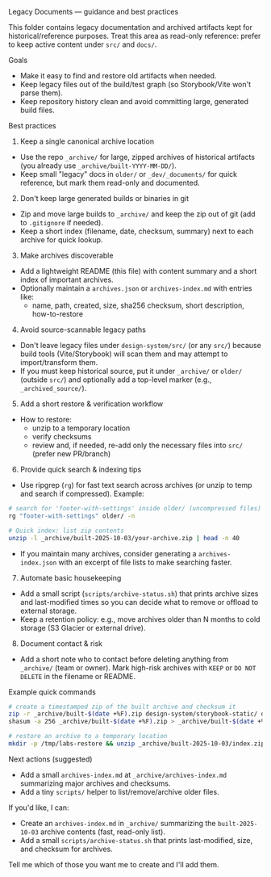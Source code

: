 Legacy Documents — guidance and best practices

This folder contains legacy documentation and archived artifacts kept for historical/reference purposes. Treat this area as read-only reference: prefer to keep active content under `src/` and `docs/`.

Goals
- Make it easy to find and restore old artifacts when needed.
- Keep legacy files out of the build/test graph (so Storybook/Vite won't parse them).
- Keep repository history clean and avoid committing large, generated build files.

Best practices

1) Keep a single canonical archive location
- Use the repo `_archive/` for large, zipped archives of historical artifacts (you already use `_archive/built-YYYY-MM-DD/`).
- Keep small "legacy" docs in `older/` or `_dev/_documents/` for quick reference, but mark them read-only and documented.

2) Don't keep large generated builds or binaries in git
- Zip and move large builds to `_archive/` and keep the zip out of git (add to `.gitignore` if needed).
- Keep a short index (filename, date, checksum, summary) next to each archive for quick lookup.

3) Make archives discoverable
- Add a lightweight README (this file) with content summary and a short index of important archives.
- Optionally maintain a `archives.json` or `archives-index.md` with entries like:
  - name, path, created, size, sha256 checksum, short description, how-to-restore

4) Avoid source-scannable legacy paths
- Don't leave legacy files under `design-system/src/` (or any `src/`) because build tools (Vite/Storybook) will scan them and may attempt to import/transform them.
- If you must keep historical source, put it under `_archive/` or `older/` (outside `src/`) and optionally add a top-level marker (e.g., `_archived_source/`).

5) Add a short restore & verification workflow
- How to restore:
  - unzip to a temporary location
  - verify checksums
  - review and, if needed, re-add only the necessary files into `src/` (prefer new PR/branch)

6) Provide quick search & indexing tips
- Use ripgrep (`rg`) for fast text search across archives (or unzip to temp and search if compressed). Example:

```bash
# search for 'footer-with-settings' inside older/ (uncompressed files)
rg "footer-with-settings" older/ -n

# Quick index: list zip contents
unzip -l _archive/built-2025-10-03/your-archive.zip | head -n 40
```

- If you maintain many archives, consider generating a `archives-index.json` with an excerpt of file lists to make searching faster.

7) Automate basic housekeeping
- Add a small script (`scripts/archive-status.sh`) that prints archive sizes and last-modified times so you can decide what to remove or offload to external storage.
- Keep a retention policy: e.g., move archives older than N months to cold storage (S3 Glacier or external drive).

8) Document contact & risk
- Add a short note who to contact before deleting anything from `_archive/` (team or owner). Mark high-risk archives with `KEEP` or `DO NOT DELETE` in the filename or README.

Example quick commands

```bash
# create a timestamped zip of the built archive and checksum it
zip -r _archive/built-$(date +%F).zip design-system/storybook-static/ docs/design-system/assets/
shasum -a 256 _archive/built-$(date +%F).zip > _archive/built-$(date +%F).zip.sha256

# restore an archive to a temporary location
mkdir -p /tmp/labs-restore && unzip _archive/built-2025-10-03/index.zip -d /tmp/labs-restore
```

Next actions (suggested)
- Add a small `archives-index.md` at `_archive/archives-index.md` summarizing major archives and checksums.
- Add a tiny `scripts/` helper to list/remove/archive older files.

If you'd like, I can:
- Create an `archives-index.md` in `_archive/` summarizing the `built-2025-10-03` archive contents (fast, read-only list).
- Add a small `scripts/archive-status.sh` that prints last-modified, size, and checksum for archives.

Tell me which of those you want me to create and I'll add them.
